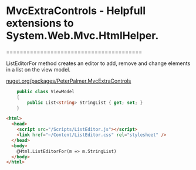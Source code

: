 # MvcExtraControls - Helpfull extensions to System.Web.Mvc.HtmlHelper.
========================================

ListEditorFor method creates an editor to add, remove and change elements in a list on the view model.

[nuget.org/packages/PeterPalmer.MvcExtraControls](https://www.nuget.org/packages/PeterPalmer.MvcExtraControls)


```csharp
    public class ViewModel
    {
        public List<string> StringList { get; set; }
    }
```

```Html
<html>
  <head>
    <script src="/Scripts/ListEditor.js"></script>
    <link href="~/Content/ListEditor.css" rel="stylesheet" />
  </head>
  <body>
    @Html.ListEditorFor(m => m.StringList)
  </body>
</html>
```